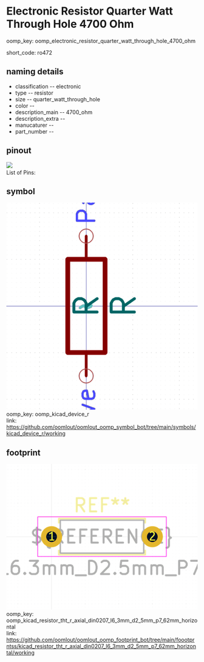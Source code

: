 # Electronic Resistor Quarter Watt Through Hole 4700 Ohm
oomp_key: oomp_electronic_resistor_quarter_watt_through_hole_4700_ohm  

short_code: ro472
## naming details
* classification -- electronic
* type -- resistor
* size -- quarter_watt_through_hole
* color -- 
* description_main -- 4700_ohm
* description_extra -- 
* manucaturer -- 
* part_number -- 
## pinout
![](working_pinout_600.png)  
List of Pins:



## symbol

![](symbol/0/working/working_600.png)  
oomp_key: oomp_kicad_device_r  
link: https://github.com/oomlout/oomlout_oomp_symbol_bot/tree/main/symbols/kicad_device_r/working  

## footprint

![](footprint/0/working/working_600.png)  
oomp_key: oomp_kicad_resistor_tht_r_axial_din0207_l6_3mm_d2_5mm_p7_62mm_horizontal  
link: https://github.com/oomlout/oomlout_oomp_footprint_bot/tree/main/foootprntss/kicad_resistor_tht_r_axial_din0207_l6_3mm_d2_5mm_p7_62mm_horizontal/working  

